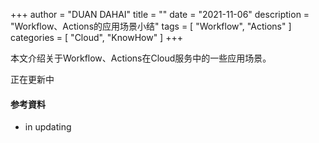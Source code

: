 +++
author = "DUAN DAHAI"
title = ""
date = "2021-11-06"
description = "Workflow、Actions的应用场景小结"
tags = [
    "Workflow",
    "Actions"
]
categories = [
    "Cloud",
    "KnowHow"
]
+++

本文介绍关于Workflow、Actions在Cloud服务中的一些应用场景。

正在更新中



#### 参考資料
* in updating